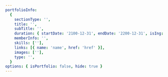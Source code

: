 ```yaml
---
portfolioInfo:
  {
    sectionType: '',
    title: '',
    subTitle: '',
    duration: { startDate: '2100-12-31', endDate: '2200-12-31', isIng: false },
    memberInfo: '',
    skills: [''],
    links: [{ name: 'name', href: 'href' }],
    images: [''],
    type: '',
  }
options: { isPortfolio: false, hide: true }
---
```

<!-- 
[!] 삭제하지 마세요.
- 이 포트폴리오 템플릿 사용할 때 options.isPortfolio를 true로 변경하고, 나머지 부분에 데이터를 입력해주세요.
- 예시
    portfolioInfo:
    {
        sectionType: 'projects',
        title: 'Airbnb 클론 프로젝트',
        subTitle: '코드스쿼드에서 진행한 3주간의 프로젝트',
        duration: { startDate: '2021-05-17', endDate: '2021-06-04', isIng: false },
        memberInfo: '프론트엔드 2명, 백엔드 2명',
        skills: [React, TypeScript, Webpack],
        links: [{ name: 'GitHub Repository', href: '[링크]' }],
        images: ['./airbnb/01.gif', './airbnb/02.gif'],
        type: 'project',
    }
    options: { isPortfolio: true, hide: true }
-->